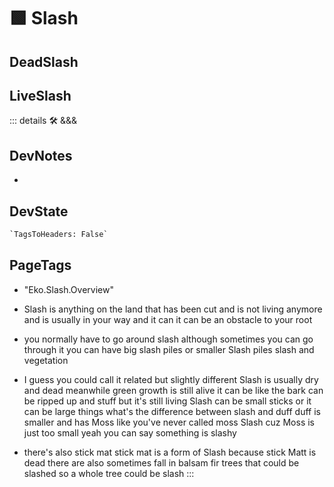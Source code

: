 
# 🟩  <eko>Slash</eko>

## DeadSlash

## LiveSlash

::: details 🛠 <dev>&&&</dev>

## DevNotes

-

## DevState

```py
`TagsToHeaders: False`
```

<h2>PageTags</h2>

- "Eko.Slash.Overview"
- Slash is anything on the land that has been cut and is not living anymore and is usually in your way and it can it can be an obstacle to your root

- you normally have to go around slash although sometimes you can go through it you can have big slash piles or smaller Slash piles slash and vegetation

- I guess you could call it related but slightly different Slash is usually dry and dead meanwhile green growth is still alive it can be like the bark can be ripped up and stuff but it's still living Slash can be small sticks or it can be large things what's the difference between slash and duff duff is smaller and has Moss like you've never called moss Slash cuz Moss is just too small yeah you can say something is slashy

- there's also stick mat stick mat is a form of Slash because stick Matt is dead there are also sometimes fall in balsam fir trees that could be slashed so a whole tree could be slash
:::
